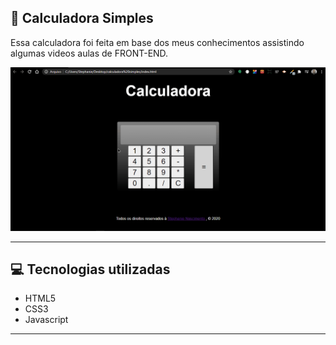 ## 📌 Calculadora Simples

Essa calculadora foi feita em base dos meus conhecimentos assistindo algumas videos aulas de FRONT-END.

<img src="/finalizado.gif">

---
## 💻 Tecnologias utilizadas 

- HTML5
- CSS3
- Javascript
---
